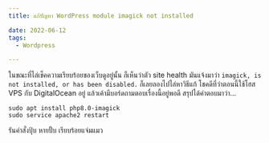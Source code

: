 ```yaml
---
title: แก้ปัญหา WordPress module imagick not installed

date: 2022-06-12
tags: 
  - Wordpress

---
```


ในขณะที่ไล่เช็คความเรียบร้อยของเว็บดูอยู่นั้น ก็เห็นว่าตัว site health มันแจ้งมาว่า `imagick, is not installed, or has been disabled.` ก็เลยลองไปไล่หาวิธีแก้ โชคดีที่ว่าตอนนี้ใช้โฮส VPS กับ DigitalOcean อยู่ แล้วเค้ามีบอร์ดถามตอบเรื่องนี้อยู่พอดี สรุปได้คำตอบมาว่า…

```
sudo apt install php8.0-imagick
sudo service apache2 restart
```

รันคำสั่งปุ้บ หายปั้บ เรียบร้อยแจ่มแมว